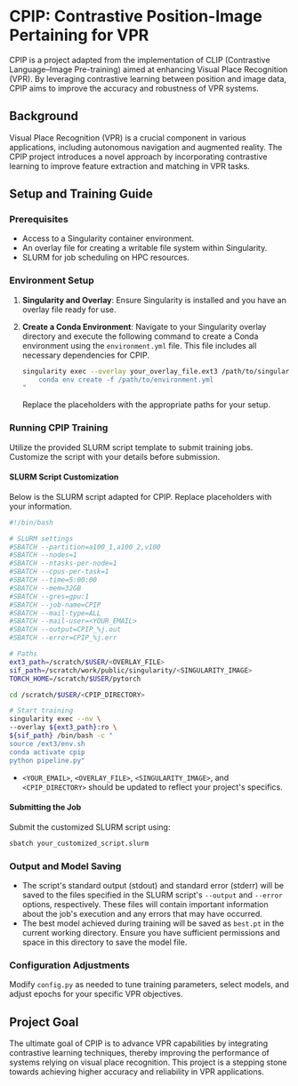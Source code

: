 # CPIP: Contrastive Position-Image Pertaining for VPR

CPIP is a project adapted from the implementation of CLIP (Contrastive Language–Image Pre-training) aimed at enhancing Visual Place Recognition (VPR). By leveraging contrastive learning between position and image data, CPIP aims to improve the accuracy and robustness of VPR systems.

## Background

Visual Place Recognition (VPR) is a crucial component in various applications, including autonomous navigation and augmented reality. The CPIP project introduces a novel approach by incorporating contrastive learning to improve feature extraction and matching in VPR tasks.

## Setup and Training Guide

### Prerequisites

- Access to a Singularity container environment.
- An overlay file for creating a writable file system within Singularity.
- SLURM for job scheduling on HPC resources.

### Environment Setup

1. **Singularity and Overlay**: Ensure Singularity is installed and you have an overlay file ready for use.

2. **Create a Conda Environment**:
   Navigate to your Singularity overlay directory and execute the following command to create a Conda environment using the `environment.yml` file. This file includes all necessary dependencies for CPIP.

   ```bash
   singularity exec --overlay your_overlay_file.ext3 /path/to/singularity_image.sif /bin/bash -c "
       conda env create -f /path/to/environment.yml
   "
   ```
   Replace the placeholders with the appropriate paths for your setup.

### Running CPIP Training

Utilize the provided SLURM script template to submit training jobs. Customize the script with your details before submission.

#### SLURM Script Customization

Below is the SLURM script adapted for CPIP. Replace placeholders with your information.

```bash
#!/bin/bash

# SLURM settings
#SBATCH --partition=a100_1,a100_2,v100
#SBATCH --nodes=1
#SBATCH --ntasks-per-node=1
#SBATCH --cpus-per-task=1
#SBATCH --time=5:00:00
#SBATCH --mem=32GB
#SBATCH --gres=gpu:1
#SBATCH --job-name=CPIP
#SBATCH --mail-type=ALL
#SBATCH --mail-user=<YOUR_EMAIL>
#SBATCH --output=CPIP_%j.out
#SBATCH --error=CPIP_%j.err

# Paths
ext3_path=/scratch/$USER/<OVERLAY_FILE>
sif_path=/scratch/work/public/singularity/<SINGULARITY_IMAGE>
TORCH_HOME=/scratch/$USER/pytorch

cd /scratch/$USER/<CPIP_DIRECTORY>

# Start training
singularity exec --nv \
--overlay ${ext3_path}:ro \
${sif_path} /bin/bash -c "
source /ext3/env.sh
conda activate cpip
python pipeline.py"
```

- `<YOUR_EMAIL>`, `<OVERLAY_FILE>`, `<SINGULARITY_IMAGE>`, and `<CPIP_DIRECTORY>` should be updated to reflect your project's specifics.

#### Submitting the Job

Submit the customized SLURM script using:

```bash
sbatch your_customized_script.slurm
```

### Output and Model Saving

- The script's standard output (stdout) and standard error (stderr) will be saved to the files specified in the SLURM script's `--output` and `--error` options, respectively. These files will contain important information about the job's execution and any errors that may have occurred.
- The best model achieved during training will be saved as `best.pt` in the current working directory. Ensure you have sufficient permissions and space in this directory to save the model file.

### Configuration Adjustments

Modify `config.py` as needed to tune training parameters, select models, and adjust epochs for your specific VPR objectives.

## Project Goal

The ultimate goal of CPIP is to advance VPR capabilities by integrating contrastive learning techniques, thereby improving the performance of systems relying on visual place recognition. This project is a stepping stone towards achieving higher accuracy and reliability in VPR applications.